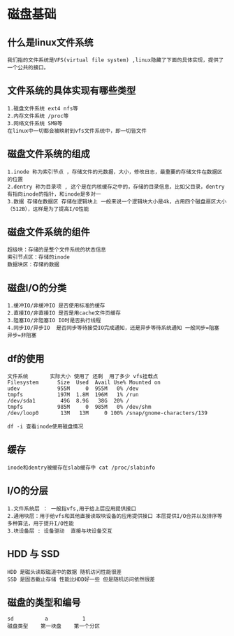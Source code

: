 # 磁盘基础

## 什么是linux文件系统
    我们指的文件系统是VFS(virtual file system) ,linux隐藏了下面的具体实现，提供了一个公共的接口。

## 文件系统的具体实现有哪些类型
    1.磁盘文件系统 ext4 nfs等
    2.内存文件系统 /proc等
    3.网络文件系统 SMB等 
    在linux中一切都会被映射到vfs文件系统中，即一切皆文件

## 磁盘文件系统的组成
    1.inode 称为索引节点 ，存储文件的元数据，大小，修改日志，最重要的存储文件在数据区的位置
    2.dentry 称为目录项 , 这个是在内核缓存之中的，存储的目录信息，比如父目录，dentry有指向inode的指针，和inode是多对一
    3.数据 存储在数据区 存储在逻辑块上 一般来说一个逻辑块大小是4k，占用四个磁盘扇区大小（512B），这样是为了提高I/O性能

## 磁盘文件系统的组件
    超级块：存储的是整个文件系统的状态信息
    索引节点区：存储的inode
    数据块区：存储的数据

## 磁盘I/O的分类
    1.缓冲IO/非缓冲IO 是否使用标准的缓存
    2.直接IO/非直接IO 是否是用cache文件页缓存
    3.阻塞IO/非阻塞IO IO时是否执行线程
    4.同步IO/异步IO  是否同步等待接受IO完成通知，还是异步等待系统通知 一般同步=阻塞 异步=非阻塞

## df的使用
    文件系统       实际大小 使用了 还剩  用了多少 vfs挂载点
    Filesystem      Size  Used  Avail Use% Mounted on
    udev            955M     0  955M   0% /dev
    tmpfs           197M  1.8M  196M   1% /run
    /dev/sda1        49G  8.9G   38G  20% /
    tmpfs           985M     0  985M   0% /dev/shm
    /dev/loop0       13M   13M     0 100% /snap/gnome-characters/139

    df -i 查看inode使用磁盘情况

## 缓存
    inode和dentry被缓存在slab缓存中 cat /proc/slabinfo 

## I/O的分层
    1.文件系统层 ： 一般指vfs,用于给上层应用提供接口
    2.通用块层：用于给vfs和其他直接读取块设备的应用提供接口 本层提供I/O合并以及排序等多种算法，用于提升I/O性能
    3.块设备层 : 设备驱动  直接与块设备交互

## HDD 与 SSD 
    HDD 是磁头读取磁道中的数据 随机访问性能很差
    SSD 是固态截止存储 性能比HDD好一些 但是随机访问依然很差

## 磁盘的类型和编号
    sd          a           1 
    磁盘类型    第一块盘    第一个分区